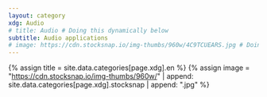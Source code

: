 ```yaml
---
layout: category
xdg: Audio
# title: Audio # Doing this dynamically below
subtitle: Audio applications
# image: https://cdn.stocksnap.io/img-thumbs/960w/4C9TCUEARS.jpg # Doing this dynamically below
---
```


{% assign title = site.data.categories[page.xdg].en %}
{% assign image = "https://cdn.stocksnap.io/img-thumbs/960w/" | append: site.data.categories[page.xdg].stocksnap | append: ".jpg" %}

